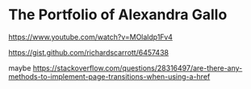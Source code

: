 # The Portfolio of Alexandra Gallo 



https://www.youtube.com/watch?v=MOlaldp1Fv4

https://gist.github.com/richardscarrott/6457438

maybe
https://stackoverflow.com/questions/28316497/are-there-any-methods-to-implement-page-transitions-when-using-a-href